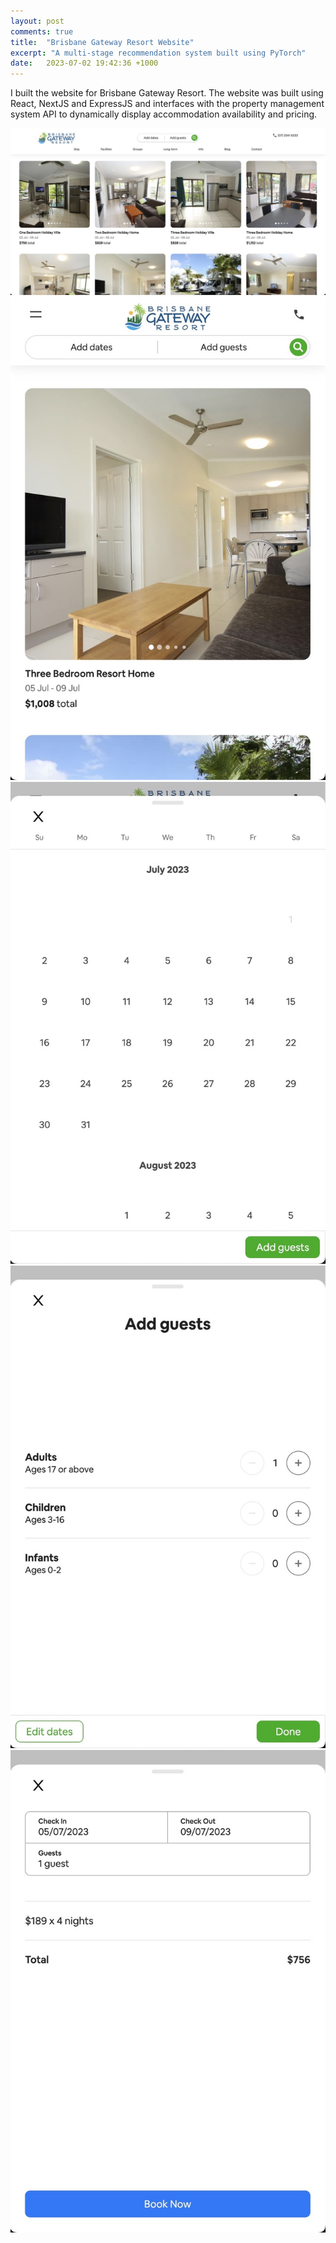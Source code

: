```yaml
---
layout: post
comments: true
title:  "Brisbane Gateway Resort Website"
excerpt: "A multi-stage recommendation system built using PyTorch"
date:   2023-07-02 19:42:36 +1000
---
```


I built the website for Brisbane Gateway Resort. The website was built using React, NextJS and ExpressJS and interfaces with the property management system API to dynamically display accommodation availability and pricing.

<img src="/assets/brisbane_gateway_resort_website/stay_desktop.jpeg" class="styled-image">
<img src="/assets/brisbane_gateway_resort_website/stay_mobile.jpeg" class="styled-image">
<img src="/assets/brisbane_gateway_resort_website/date_picker.jpeg" class="styled-image">
<img src="/assets/brisbane_gateway_resort_website/add_guests_view.jpeg" class="styled-image">
<img src="/assets/brisbane_gateway_resort_website/checkout_view.jpeg" class="styled-image">
